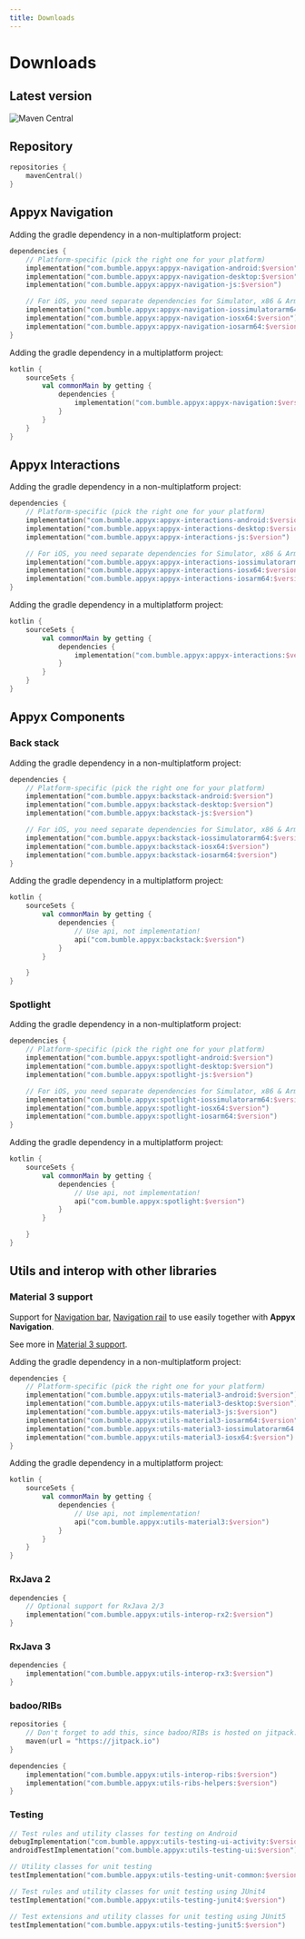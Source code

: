 ```yaml
---
title: Downloads
---
```


# Downloads

## Latest version

![Maven Central](https://img.shields.io/maven-central/v/com.bumble.appyx/appyx-navigation)

## Repository

```kotlin
repositories {
    mavenCentral()
}
```


## Appyx Navigation

Adding the gradle dependency in a non-multiplatform project:

```kotlin
dependencies {
    // Platform-specific (pick the right one for your platform)
    implementation("com.bumble.appyx:appyx-navigation-android:$version")
    implementation("com.bumble.appyx:appyx-navigation-desktop:$version")
    implementation("com.bumble.appyx:appyx-navigation-js:$version")

    // For iOS, you need separate dependencies for Simulator, x86 & Arm
    implementation("com.bumble.appyx:appyx-navigation-iossimulatorarm64:$version")
    implementation("com.bumble.appyx:appyx-navigation-iosx64:$version")
    implementation("com.bumble.appyx:appyx-navigation-iosarm64:$version")
}
```

Adding the gradle dependency in a multiplatform project:

```kotlin
kotlin {
    sourceSets {
        val commonMain by getting {
            dependencies {
                implementation("com.bumble.appyx:appyx-navigation:$version")
            }
        }
    }
}
```

## Appyx Interactions

Adding the gradle dependency in a non-multiplatform project:

```kotlin
dependencies {
    // Platform-specific (pick the right one for your platform)
    implementation("com.bumble.appyx:appyx-interactions-android:$version")
    implementation("com.bumble.appyx:appyx-interactions-desktop:$version")
    implementation("com.bumble.appyx:appyx-interactions-js:$version")

    // For iOS, you need separate dependencies for Simulator, x86 & Arm
    implementation("com.bumble.appyx:appyx-interactions-iossimulatorarm64:$version")
    implementation("com.bumble.appyx:appyx-interactions-iosx64:$version")
    implementation("com.bumble.appyx:appyx-interactions-iosarm64:$version")
}
```

Adding the gradle dependency in a multiplatform project:

```kotlin
kotlin {
    sourceSets {
        val commonMain by getting {
            dependencies {
                implementation("com.bumble.appyx:appyx-interactions:$version")
            }
        }
    }
}
```

## Appyx Components

### Back stack

Adding the gradle dependency in a non-multiplatform project:

```kotlin
dependencies {
    // Platform-specific (pick the right one for your platform)
    implementation("com.bumble.appyx:backstack-android:$version")
    implementation("com.bumble.appyx:backstack-desktop:$version")
    implementation("com.bumble.appyx:backstack-js:$version")

    // For iOS, you need separate dependencies for Simulator, x86 & Arm
    implementation("com.bumble.appyx:backstack-iossimulatorarm64:$version")
    implementation("com.bumble.appyx:backstack-iosx64:$version")
    implementation("com.bumble.appyx:backstack-iosarm64:$version")
}
```

Adding the gradle dependency in a multiplatform project:

```kotlin
kotlin {
    sourceSets {
        val commonMain by getting {
            dependencies {
                // Use api, not implementation!
                api("com.bumble.appyx:backstack:$version")
            }
        }

    }
}
```

### Spotlight

Adding the gradle dependency in a non-multiplatform project:

```kotlin
dependencies {
    // Platform-specific (pick the right one for your platform)
    implementation("com.bumble.appyx:spotlight-android:$version")
    implementation("com.bumble.appyx:spotlight-desktop:$version")
    implementation("com.bumble.appyx:spotlight-js:$version")

    // For iOS, you need separate dependencies for Simulator, x86 & Arm
    implementation("com.bumble.appyx:spotlight-iossimulatorarm64:$version")
    implementation("com.bumble.appyx:spotlight-iosx64:$version")
    implementation("com.bumble.appyx:spotlight-iosarm64:$version")
}
```

Adding the gradle dependency in a multiplatform project:

```kotlin
kotlin {
    sourceSets {
        val commonMain by getting {
            dependencies {
                // Use api, not implementation!
                api("com.bumble.appyx:spotlight:$version")
            }
        }

    }
}
```

## Utils and interop with other libraries

### Material 3 support

Support for [Navigation bar](https://m3.material.io/components/navigation-bar/overview), [Navigation rail](https://m3.material.io/components/navigation-rail/overview) to use easily together with **Appyx Navigation**.

See more in [Material 3 support](../navigation/features/material3.md).

Adding the gradle dependency in a non-multiplatform project:

```kotlin
dependencies {
    // Platform-specific (pick the right one for your platform)
    implementation("com.bumble.appyx:utils-material3-android:$version")
    implementation("com.bumble.appyx:utils-material3-desktop:$version")
    implementation("com.bumble.appyx:utils-material3-js:$version")
    implementation("com.bumble.appyx:utils-material3-iosarm64:$version")
    implementation("com.bumble.appyx:utils-material3-iossimulatorarm64:$version")
    implementation("com.bumble.appyx:utils-material3-iosx64:$version")
}
```

Adding the gradle dependency in a multiplatform project:

```kotlin
kotlin {
    sourceSets {
        val commonMain by getting {
            dependencies {
                // Use api, not implementation!
                api("com.bumble.appyx:utils-material3:$version")
            }
        }
    }
}
```

### RxJava 2

```kotlin
dependencies {
    // Optional support for RxJava 2/3
    implementation("com.bumble.appyx:utils-interop-rx2:$version")
}
```

### RxJava 3

```kotlin
dependencies {
    implementation("com.bumble.appyx:utils-interop-rx3:$version")
}
```

### badoo/RIBs

```kotlin
repositories {
    // Don't forget to add this, since badoo/RIBs is hosted on jitpack:
    maven(url = "https://jitpack.io")
}

dependencies {
    implementation("com.bumble.appyx:utils-interop-ribs:$version")
    implementation("com.bumble.appyx:utils-ribs-helpers:$version")
}
```


### Testing

```kotlin
// Test rules and utility classes for testing on Android
debugImplementation("com.bumble.appyx:utils-testing-ui-activity:$version")
androidTestImplementation("com.bumble.appyx:utils-testing-ui:$version")

// Utility classes for unit testing
testImplementation("com.bumble.appyx:utils-testing-unit-common:$version")

// Test rules and utility classes for unit testing using JUnit4
testImplementation("com.bumble.appyx:utils-testing-junit4:$version")

// Test extensions and utility classes for unit testing using JUnit5
testImplementation("com.bumble.appyx:utils-testing-junit5:$version")
```
